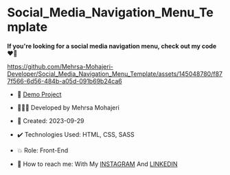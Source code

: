 # Social_Media_Navigation_Menu_Template

**If you're looking for a social media navigation menu, check out my code ♥️📲**


https://github.com/Mehrsa-Mohajeri-Developer/Social_Media_Navigation_Menu_Template/assets/145048780/f877f566-6d56-484b-a05d-091b69b24ca6


- 🔗 [Demo Project](https://mehrsa-mohajeri-developer.github.io/Social_Media_Navigation_Menu_Template/)
  
- 👩🏻‍💻 Developed by Mehrsa Mohajeri

- 📆 Created: 2023-09-29

- ✔️ Technologies Used: HTML, CSS, SASS

- 💥 Role: Front-End

- 📲 How to reach me: With My [INSTAGRAM](https://www.instagram.com/mehrsa_mohajeri_developer) And [LINKEDIN](https://www.linkedin.com/in/mehrsa-mohajeri-developer)
